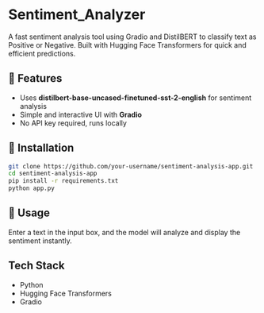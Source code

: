 # Sentiment_Analyzer
A fast sentiment analysis tool using Gradio and DistilBERT to classify text as Positive or Negative. Built with Hugging Face Transformers for quick and efficient predictions.

## 🔹 Features  
- Uses **distilbert-base-uncased-finetuned-sst-2-english** for sentiment analysis  
- Simple and interactive UI with **Gradio**  
- No API key required, runs locally  

## 🔧 Installation  
```bash
git clone https://github.com/your-username/sentiment-analysis-app.git  
cd sentiment-analysis-app  
pip install -r requirements.txt  
python app.py  
```

## 📌 Usage

Enter a text in the input box, and the model will analyze and display the sentiment instantly.

## Tech Stack
- Python
- Hugging Face Transformers
- Gradio
